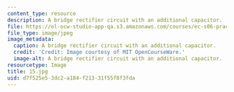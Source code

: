 ```yaml
---
content_type: resource
description: A bridge rectifier circuit with an additional capacitor.
file: https://ol-ocw-studio-app-qa.s3.amazonaws.com/courses/ec-s06-practical-electronics-fall-2004/d7f525e53dc2a184f21331f55f8f3fda_15.jpg
file_type: image/jpeg
image_metadata:
  caption: A bridge rectifier circuit with an additional capacitor.
  credit: 'Credit: Image courtesy of MIT OpenCourseWare.'
  image-alt: A bridge rectifier circuit with an additional capacitor.
resourcetype: Image
title: 15.jpg
uid: d7f525e5-3dc2-a184-f213-31f55f8f3fda
---
```

